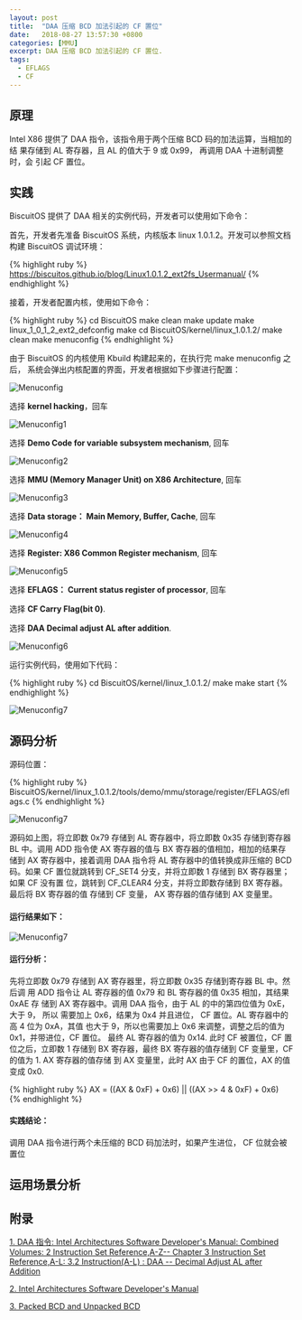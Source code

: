 ```yaml
---
layout: post
title:  "DAA 压缩 BCD 加法引起的 CF 置位"
date:   2018-08-27 13:57:30 +0800
categories: [MMU]
excerpt: DAA 压缩 BCD 加法引起的 CF 置位.
tags:
  - EFLAGS
  - CF
---
```


## 原理

Intel X86 提供了 DAA 指令，该指令用于两个压缩 BCD 码的加法运算，当相加的结
果存储到 AL 寄存器，且 AL 的值大于 9 或 0x99， 再调用 DAA 十进制调整时，会
引起 CF 置位。

## 实践

BiscuitOS 提供了 DAA 相关的实例代码，开发者可以使用如下命令：

首先，开发者先准备 BiscuitOS 系统，内核版本 linux 1.0.1.2。开发可以参照文档
构建 BiscuitOS 调试环境：

{% highlight ruby %}
https://biscuitos.github.io/blog/Linux1.0.1.2_ext2fs_Usermanual/
{% endhighlight %}


接着，开发者配置内核，使用如下命令：

{% highlight ruby %}
cd BiscuitOS
make clean
make update
make linux_1_0_1_2_ext2_defconfig
make
cd BiscuitOS/kernel/linux_1.0.1.2/
make clean
make menuconfig
{% endhighlight %}

由于 BiscuitOS 的内核使用 Kbuild 构建起来的，在执行完 make menuconfig 之后，
系统会弹出内核配置的界面，开发者根据如下步骤进行配置：

![Menuconfig](https://raw.githubusercontent.com/EmulateSpace/PictureSet/master/BiscuitOS/kernel/MMU000003.png)

选择 **kernel hacking**，回车

![Menuconfig1](https://raw.githubusercontent.com/EmulateSpace/PictureSet/master/BiscuitOS/kernel/MMU000004.png)

选择 **Demo Code for variable subsystem mechanism**, 回车

![Menuconfig2](https://raw.githubusercontent.com/EmulateSpace/PictureSet/master/BiscuitOS/kernel/MMU000005.png)

选择 **MMU (Memory Manager Unit) on X86 Architecture**, 回车

![Menuconfig3](https://raw.githubusercontent.com/EmulateSpace/PictureSet/master/BiscuitOS/kernel/MMU000006.png)

选择 **Data storage： Main  Memory, Buffer, Cache**, 回车

![Menuconfig4](https://raw.githubusercontent.com/EmulateSpace/PictureSet/master/BiscuitOS/kernel/MMU000007.png)

选择 **Register: X86 Common Register mechanism**, 回车

![Menuconfig5](https://raw.githubusercontent.com/EmulateSpace/PictureSet/master/BiscuitOS/kernel/MMU000008.png)

选择 **EFLAGS： Current status register of processor**, 回车

选择 **CF    Carry Flag(bit 0)**.

选择 **DAA Decimal adjust AL after addition**.

![Menuconfig6](https://raw.githubusercontent.com/EmulateSpace/PictureSet/master/BiscuitOS/kernel/MMU000027.png)

运行实例代码，使用如下代码：

{% highlight ruby %}
cd BiscuitOS/kernel/linux_1.0.1.2/
make 
make start
{% endhighlight %}

![Menuconfig7](https://raw.githubusercontent.com/EmulateSpace/PictureSet/master/BiscuitOS/kernel/MMU000028.png)

## 源码分析

源码位置：

{% highlight ruby %}
BiscuitOS/kernel/linux_1.0.1.2/tools/demo/mmu/storage/register/EFLAGS/eflags.c
{% endhighlight %}

![Menuconfig7](https://raw.githubusercontent.com/EmulateSpace/PictureSet/master/BiscuitOS/kernel/MMU000029.png)

源码如上图，将立即数 0x79 存储到 AL 寄存器中，将立即数 0x35 存储到寄存器 BL 
中。调用 ADD 指令使 AX 寄存器的值与 BX 寄存器的值相加，相加的结果存储到 AX 
寄存器中，接着调用 DAA 指令将 AL 寄存器中的值转换成非压缩的 BCD 码。如果 CF 
置位就跳转到 CF_SET4 分支，并将立即数 1 存储到 BX 寄存器里；如果 CF 没有置
位，跳转到 CF_CLEAR4 分支，并将立即数存储到 BX 寄存器。最后将 BX 寄存器的值
存储到 CF 变量， AX 寄存器的值存储到 AX 变量里。

#### 运行结果如下：

![Menuconfig7](https://raw.githubusercontent.com/EmulateSpace/PictureSet/master/BiscuitOS/kernel/MMU000030.png)

#### 运行分析：

先将立即数 0x79 存储到 AX 寄存器里，将立即数 0x35 存储到寄存器 BL 中。然后调
用 ADD 指令让 AL 寄存器的值 0x79 和 BL 寄存器的值 0x35 相加，其结果 0xAE 存
储到 AX 寄存器中。调用 DAA 指令，由于 AL 的中的第四位值为 0xE，大于 9， 所以
需要加上 0x6，结果为 0x4 并且进位， CF 置位。AL 寄存器中的高 4 位为 0xA，其值
也大于 9，所以也需要加上 0x6 来调整，调整之后的值为 0x1，并带进位，CF 置位。
最终 AL 寄存器的值为 0x14.  此时 CF 被置位，CF 置位之后，立即数 1 存储到 BX 
寄存器，最终 BX 寄存器的值存储到 CF 变量里，CF 的值为 1. AX 寄存器的值存储
到 AX 变量里，此时 AX 由于 CF 的置位，AX 的值变成 0x0.

{% highlight ruby %}
AX = ((AX & 0xF) + 0x6) || ((AX >> 4 & 0xF) + 0x6)  
{% endhighlight %}

#### 实践结论：

调用 DAA 指令进行两个未压缩的 BCD 码加法时，如果产生进位， CF 位就会被置位

## 运用场景分析

## 附录

[1. DAA 指令: Intel Architectures Software Developer's Manual: Combined Volumes: 2 Instruction Set Reference,A-Z-- Chapter 3 Instruction Set Reference,A-L: 3.2 Instruction(A-L) : DAA -- Decimal Adjust AL after Addition](https://software.intel.com/en-us/articles/intel-sdm)

[2. Intel Architectures Software Developer's Manual](https://github.com/BiscuitOS/Documentation/blob/master/Datasheet/Intel-IA32_DevelopmentManual.pdf)

[3. Packed BCD and Unpacked BCD](https://github.com/BuddyZhang1/Kernel/tree/master/tools/demo/Data/Base/BCD)
